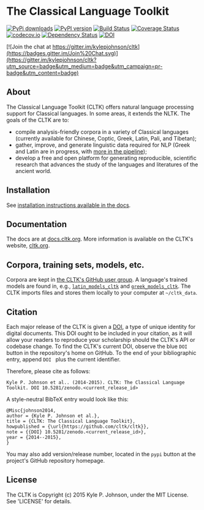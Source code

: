 The Classical Language Toolkit
==============================

[![PyPi downloads](http://img.shields.io/pypi/v/cltk.svg?style=flat)](https://pypi.python.org/pypi/cltk/) [![PyPI version](http://img.shields.io/pypi/dm/cltk.svg?style=flat)](https://pypi.python.org/pypi/cltk/)  [![Build Status](https://travis-ci.org/cltk/cltk.svg?branch=master)](https://travis-ci.org/cltk/cltk) [![Coverage Status](https://coveralls.io/repos/kylepjohnson/cltk/badge.svg?branch=master)](https://coveralls.io/r/kylepjohnson/cltk?branch=master) [![codecov.io](http://codecov.io/github/cltk/cltk/coverage.svg?branch=master)](http://codecov.io/github/cltk/cltk?branch=master) [![Dependency Status](https://gemnasium.com/kylepjohnson/cltk.svg)](https://gemnasium.com/kylepjohnson/cltk) [![DOI](https://zenodo.org/badge/doi/10.5281/zenodo.32167.svg)](http://dx.doi.org/10.5281/zenodo.32540)

[![Join the chat at https://gitter.im/kylepjohnson/cltk](https://badges.gitter.im/Join%20Chat.svg)](https://gitter.im/kylepjohnson/cltk?utm_source=badge&utm_medium=badge&utm_campaign=pr-badge&utm_content=badge)


About
-----

The Classical Language Toolkit (CLTK) offers natural language processing support for Classical languages. In some areas, it extends the NLTK. The goals of the CLTK are to:

*   compile analysis-friendly corpora in a variety of Classical languages (currently available for Chinese, Coptic, Greek, Latin, Pali, and Tibetan);
*   gather, improve, and generate linguistic data required for NLP (Greek and Latin are in progress, with [more in the pipeline](https://github.com/kylepjohnson/cltk/wiki/List-of-Classical-languages));
*   develop a free and open platform for generating reproducible, scientific research that advances the study of the languages and literatures of the ancient world.


Installation
------------

See [installation instructions available in the docs](http://docs.cltk.org/en/latest/installation.html).


Documentation
-------------

The docs are at [docs.cltk.org](http://docs.cltk.org). More information is available on the CLTK's website, [cltk.org](http://cltk.org).


Corpora, training sets, models, etc.
------------------------------------

Corpora are kept in [the CLTK's GitHub user group](https://github.com/cltk). A language's trained models are found in, e.g., [`latin_models_cltk`](https://github.com/cltk/latin_models_cltk) and [`greek_models_cltk`](https://github.com/cltk/greek_models_cltk). The CLTK imports files and stores them locally to your computer at `~/cltk_data`.


Citation
--------

Each major release of the CLTK is given a [DOI](http://en.wikipedia.org/wiki/Digital_object_identifier), a type of unique identity for digital documents. This DOI ought to be included in your citation, as it will allow your readers to reproduce your scholarship should the CLTK's API or codebase change. To find the CLTK's current DOI, observe the blue `DOI` button in the repository's home on GitHub. To the end of your bibliographic entry, append `DOI ` plus the current identifier.

Therefore, please cite as follows: 
```
Kyle P. Johnson et al.. (2014-2015). CLTK: The Classical Language Toolkit. DOI 10.5281/zenodo.<current_release_id>
```

A style-neutral BibTeX entry would look like this:
```
@Misc{johnson2014,
author = {Kyle P. Johnson et al.},
title = {CLTK: The Classical Language Toolkit},
howpublished = {\url{https://github.com/cltk/cltk}},
note = {{DOI} 10.5281/zenodo.<current_release_id>},
year = {2014--2015},
}
```

You may also add version/release number, located in the `pypi` button at the project's GitHub repository homepage.


License
-------

The CLTK is Copyright (c) 2015 Kyle P. Johnson, under the MIT License. See 'LICENSE' for details.
